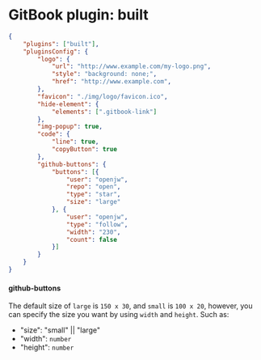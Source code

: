 GitBook plugin: built
===========================
```json
{
    "plugins": ["built"],
    "pluginsConfig": {
        "logo": {
            "url": "http://www.example.com/my-logo.png",
            "style": "background: none;",
            "href": "http://www.example.com",
        },
        "favicon": "./img/logo/favicon.ico",
        "hide-element": {
            "elements": [".gitbook-link"]
        },
        "img-popup": true,
        "code": {
            "line": true,
            "copyButton": true
        },
        "github-buttons": {
            "buttons": [{
                "user": "openjw",
                "repo": "open",
                "type": "star",
                "size": "large"
            }, {
                "user": "openjw",
                "type": "follow",
                "width": "230",
                "count": false
            }]
        }
    }
}
```
#### github-buttons
The default size of `large` is `150 x 30`, and `small` is `100 x 20`, however, you can specify the size you want by using `width` and `height`. Such as:

- "size": "small" || "large"
- "width": `number`
- "height": `number`